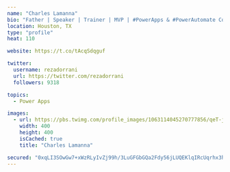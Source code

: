 ```yaml
---
name: "Charles Lamanna"
bio: "Father | Speaker | Trainer | MVP | #PowerApps & #PowerAutomate Community Super User | YouTuber Right-pointing triangle http://youtube.com/c/rezadorrani | Learn - Share - Clockwise rightwards and leftwards open circle arrows"
location: Houston, TX
type: "profile"
heat: 110

website: https://t.co/tAcqSdqguf

twitter:
  username: rezadorrani
  url: https://twitter.com/rezadorrani
  followers: 9318

topics:
  - Power Apps

images:
  - url: https://pbs.twimg.com/profile_images/1063114045270777856/qeT-jpWr_400x400.jpg
    width: 400
    height: 400
    isCached: true
    title: "Charles Lamanna"

secured: "0xqLI3SOwGw7+xWzRLyIvZj99h/3LuGFGbGQa2Fdy56jLUQEKlqIRcUqrhx3hjJfDqA6ObKvbE3gHYKTVGW+Uh6IblT6oIDZhiUlhtkcAkDwPhv1iPNd8EYNzr6LY3TY1VoEJZHl6y+UyQ3FhlzYS6otf47LZAUW6idEHYG6Z9Nx+T5ObveqgMzjmXswpsVg7D0NIlEg1+6m8E/o7XbFE1JgO30ovtuYT4/cDXk3PAaPazDNkW2RwqyDw4kw5lgEoJkp7wuKb+++fKFtzrbi5pBxBuAeR+lCdm0w10BJV9zNraeInuykkcZoNakWQAoI6AMcM4ECaTSymMWD3YJhSlQy2Dt578T/AuJ2brIuMK/dMRPVWNr8gLtrW9HmSwgauVVbNz5uBmogQFuCM7r4oSiA+RsyJD5SJiMnFOgstEY=;9k0w9k172+LDRX+0Bqyn0g=="
---
```


